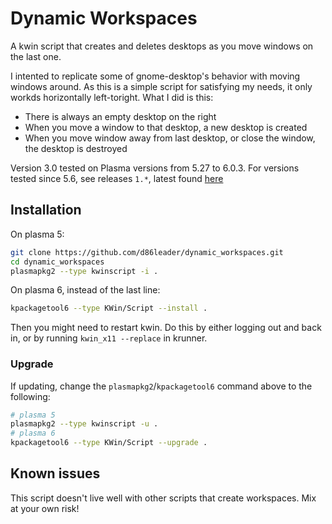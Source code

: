 # Dynamic Workspaces

A kwin script that creates and deletes desktops as you move windows on the last one.

I intented to replicate some of gnome-desktop's behavior with moving windows around.
As this is a simple script for satisfying my needs,
it only workds horizontally left-toright.
What I did is this:

- There is always an empty desktop on the right
- When you move a window to that desktop, a new desktop is created
- When you move window away from last desktop, or close the window,
  the desktop is destroyed

Version 3.0 tested on Plasma versions from 5.27 to 6.0.3. For versions tested
since 5.6, see releases `1.*`, latest found
[here](https://github.com/d86leader/dynamic_workspaces/releases/tag/v1.0.1)

## Installation

On plasma 5:

``` bash
git clone https://github.com/d86leader/dynamic_workspaces.git
cd dynamic_workspaces
plasmapkg2 --type kwinscript -i .
```

On plasma 6, instead of the last line:

```sh
kpackagetool6 --type KWin/Script --install .
```

Then you might need to restart kwin. Do this by either logging out and back in, or by running `kwin_x11 --replace` in krunner.

### Upgrade

If updating, change the `plasmapkg2`/`kpackagetool6` command above to the following:

``` bash
# plasma 5
plasmapkg2 --type kwinscript -u .
# plasma 6
kpackagetool6 --type KWin/Script --upgrade .
```

## Known issues

This script doesn't live well with other scripts that create workspaces.
Mix at your own risk!
